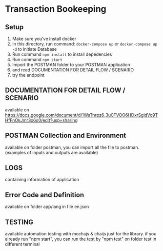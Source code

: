 Transaction Bookeeping
==============

Setup
------------
1. Make sure you've install docker
2. In this directory, run command: `docker-compose up` or `docker-compose up -d` to initiate Database
3. Run command `npm install` to install depedencies
4. Run command `npm start`
5. Import the POSTMAN folder to your POSTMAN application
6. and read DOCUMENTATION FOR DETAIL FLOW / SCENARIO
7. try the endpoint

DOCUMENTATION FOR DETAIL FLOW / SCENARIO
------------
available on https://docs.google.com/document/d/1WsTnrpz6_3u0FVOO6HDxrSgldVc9THfFnOkJmr3x6o0/edit?usp=sharing

POSTMAN Collection and Environment
------------
available on folder postman, you can import all the file to postman. (examples of inputs and outputs are available)

LOGS
------------
containing information of application

Error Code and Definition
------------
available on folder app/lang in file en.json

TESTING
-----------
available automation testing with mochajs & chaijs just for the library. if you already run "npm start", you can run
the test by "npm test" on folder test in different terminal